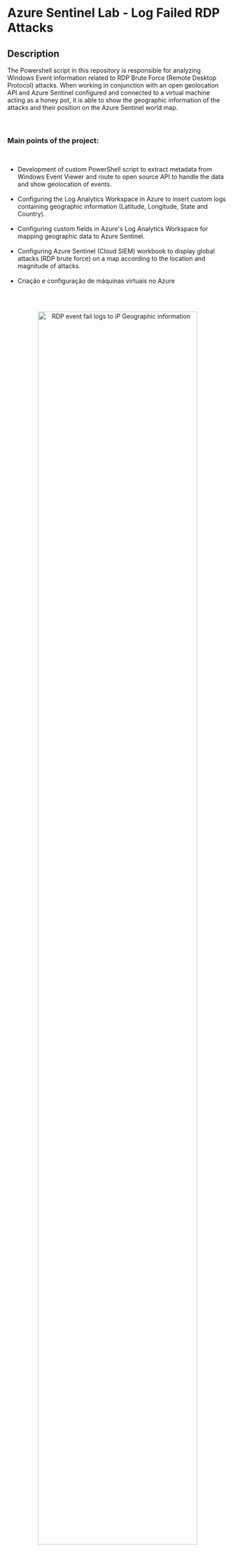 <h1>Azure Sentinel Lab - Log Failed RDP Attacks</h1>



<h2>Description</h2>
The Powershell script in this repository is responsible for analyzing Windows Event information related to RDP Brute Force (Remote Desktop Protocol) attacks. When working in conjunction with an open geolocation API and Azure Sentinel configured and connected to a virtual machine acting as a honey pot, it is able to show the geographic information of the attacks and their position on the Azure Sentinel world map.
<br />


<br />
<br />
<h3>Main points of the project:</h3>
<br />

- Development of custom PowerShell script to extract metadata from Windows Event Viewer and route to open source API to handle the data and show geolocation of events.<br /><br />
- Configuring the Log Analytics Workspace in Azure to insert custom logs containing geographic information (Latitude, Longitude, State and Country).<br /><br />
- Configuring custom fields in Azure's Log Analytics Workspace for mapping geographic data to Azure Sentinel.<br /><br />
- Configuring Azure Sentinel (Cloud SIEM) workbook to display global attacks (RDP brute force) on a map according to the location and magnitude of attacks.<br /><br />
- Criação e configuração de máquinas virtuais no Azure
<br />
<br />


<p align="center">
<img src="https://i.imgur.com/9iWaGkX.png" height="85%" width="85%" alt="RDP event fail logs to iP Geographic information"/>
</p>
<br />
<p align="center">
<img src="https://i.imgur.com/y0NVDHg.png" height="85%" width="85%" alt="RDP event fail logs to iP Geographic information"/>
</p>
<br />
<p align="center">
<img src="https://i.imgur.com/IaEG6b3.png" height="85%" width="85%" alt="RDP event fail logs to iP Geographic information"/>
</p>
<br />
<h2>Languages</h2>

- <b>PowerShell:</b> Extraction of the Windows Event Viewer Logon Logs

<h2>Utilities</h2>

- <b>ipgeolocation.io:</b> Returns geographic information for a given IP

<h2>Attacks from Panama being logged with geographic information</h2>

<p align="center">
<img src="https://i.imgur.com/xqMmXOW.png" height="85%" width="85%" alt="Image Analysis Dataflow"/>
</p>

<h2>World map showing latest RDP attacks recorded around the world with geographical information.</h2>

<p align="center">
<img src="https://i.imgur.com/1OrJxcT.png" height="85%" width="85%" alt="Image Analysis Dataflow"/>
</p>
